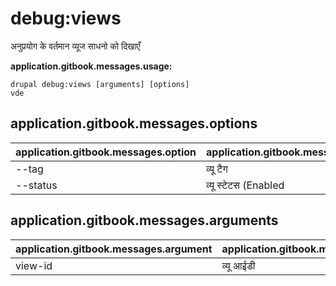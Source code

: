 # debug:views
अनुप्रयोग के वर्तमान व्यूज साधनो को दिखाएँ

**application.gitbook.messages.usage:**
```
drupal debug:views [arguments] [options]
vde
```

## application.gitbook.messages.options
application.gitbook.messages.option | application.gitbook.messages.details
-------|-------------
--tag | व्यू टैग
--status | व्यू स्टेटस (Enabled|Disabled)

## application.gitbook.messages.arguments
application.gitbook.messages.argument | application.gitbook.messages.details
---------|-------------
view-id | व्यू आईडी
